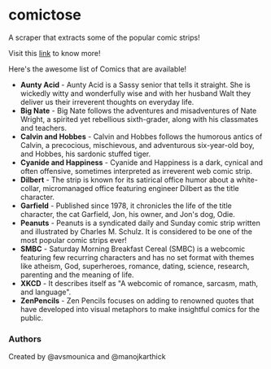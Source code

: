 # comictose
A scraper that extracts some of the popular comic strips!

Visit this [link](http://bit.ly/28LGSQe) to know more!

Here's the awesome list of Comics that are available!
* **Aunty Acid** - Aunty Acid is a Sassy senior that tells it straight. She is wickedly witty and wonderfully wise and with her husband Walt they deliver us their irreverent thoughts on everyday life.
* **Big Nate** - Big Nate follows the adventures and misadventures of Nate Wright, a spirited yet rebellious sixth-grader, along with his classmates and teachers.
* **Calvin and Hobbes** - Calvin and Hobbes follows the humorous antics of Calvin, a precocious, mischievous, and adventurous six-year-old boy, and Hobbes, his sardonic stuffed tiger. 
* **Cyanide and Happiness** - Cyanide and Happiness is a dark, cynical and often offensive, sometimes interpreted as irreverent web comic strip. 
* **Dilbert** - The strip is known for its satirical office humor about a white-collar, micromanaged office featuring engineer Dilbert as the title character.
* **Garfield** - Published since 1978, it chronicles the life of the title character, the cat Garfield, Jon, his owner, and Jon's dog, Odie.
* **Peanuts** - Peanuts is a syndicated daily and Sunday comic strip written and illustrated by Charles M. Schulz. It is considered to be one of the most popular comic strips ever!
* **SMBC** - Saturday Morning Breakfast Cereal (SMBC) is a webcomic featuring few recurring characters and has no set format with themes like atheism, God, superheroes, romance, dating, science, research, parenting and the meaning of life.
* **XKCD** - It describes itself as "A webcomic of romance, sarcasm, math, and language".
* **ZenPencils** - Zen Pencils focuses on adding to renowned quotes that have developed into visual metaphors to make insightful comics for the public. 


### Authors
Created by @avsmounica and @manojkarthick
